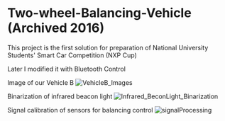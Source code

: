 # Two-wheel-Balancing-Vehicle (Archived 2016)
This project is the first solution for preparation of National University Students' Smart Car Competition (NXP Cup)

Later I modified it with Bluetooth Control

Image of our Vehicle B
![VehicleB_Images](https://user-images.githubusercontent.com/89890055/212486730-470e9855-3a70-4229-8cc4-7a6fa92cb426.JPG)

Binarization of infrared beacon light
![Infrared_BeconLight_Binarization](https://user-images.githubusercontent.com/89890055/212486726-4edfd20b-b2e4-4e36-85f7-67a79aacd47f.jpg)

Signal calibration of sensors for balancing control
![signalProcessing](https://user-images.githubusercontent.com/89890055/212486764-3713bb77-7d34-4837-b1ca-58338e2468ff.jpg)
